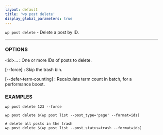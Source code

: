 ```yaml
---
layout: default
title: 'wp post delete'
display_global_parameters: true
---
```


`wp post delete` - Delete a post by ID.

<hr />

### OPTIONS

&lt;id&gt;...
: One or more IDs of posts to delete.

[\--force]
: Skip the trash bin.

[\--defer-term-counting]
: Recalculate term count in batch, for a performance boost.

### EXAMPLES

    wp post delete 123 --force

    wp post delete $(wp post list --post_type='page' --format=ids)

    # delete all posts in the trash
    wp post delete $(wp post list --post_status=trash --format=ids)



